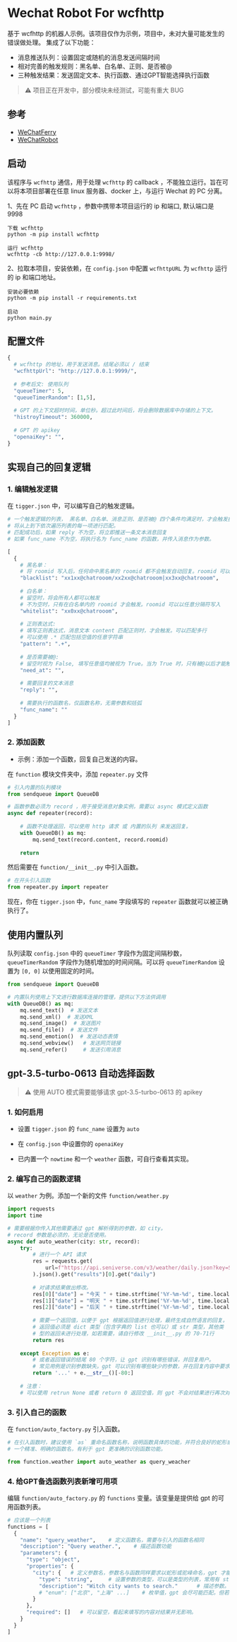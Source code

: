 # Wechat Robot For wcfhttp


基于 wcfhttp 的机器人示例。该项目仅作为示例，项目中，未对大量可能发生的错误做处理。
集成了以下功能：
- 消息推送队列：设置固定或随机的消息发送间隔时间
- 相对完善的触发规则：黑名单、白名单、正则、是否被@
- 三种触发结果：发送固定文本、执行函数、通过GPT智能选择执行函数

> **⚠** 项目正在开发中，部分模块未经测试，可能有重大 BUG

###
## 参考
- [WeChatFerry](https://github.com/lich0821/WeChatFerry)
- [WeChatRobot](https://github.com/lich0821/WeChatRobot)


###
## 启动
该程序与 `wcfhttp` 通信，用于处理 `wcfhttp` 的 callback ，不能独立运行。旨在可以将本项目部署在任意 linux 服务器、docker 上，与运行 Wechat 的 PC 分离。

1、先在 PC 启动 `wcfhttp` ，参数中携带本项目运行的 ip 和端口, 默认端口是 9998

```commandline
下载 wcfhttp
python -m pip install wcfhttp

运行 wcfhttp
wcfhttp -cb http://127.0.0.1:9998/
```

2、拉取本项目，安装依赖，在 `config.json` 中配置 `wcfhttpURL` 为 `wcfhttp` 运行的 ip 和端口地址。


```commandline
安装必要依赖
python -m pip install -r requirements.txt

启动
python main.py
```
###
## 配置文件

```python
{
  # wcfhttp 的地址，用于发送消息。结尾必须以 / 结束
  "wcfhttpUrl": "http://127.0.0.1:9999/", 
  
  # 参考后文: 使用队列
  "queueTimer": 5,
  "queueTimerRandom": [1,5],
  
  # GPT 的上下文超时时间，单位秒。超过此时间后，将会删除数据库中存储的上下文。
  "histroyTimeout": 360000,
  
  # GPT 的 apikey
  "openaiKey": "",
}
```

###
## 实现自己的回复逻辑


### 1. 编辑触发逻辑


在 `tigger.json` 中，可以编写自己的触发逻辑。

```python
# 一个触发逻辑的列表， 黑名单、白名单、消息正则、是否被@ 四个条件均满足时，才会触发执行。
# 将从上到下依次遍历列表的每一项进行匹配。
# 匹配成功后，如果 reply 不为空，将立即推送一条文本消息回复
# 如果 func_name 不为空，将执行名为 func_name 的函数，并传入消息作为参数。

[
  {
    # 黑名单：
    # 将 roomid 写入后，任何命中黑名单的 roomid 都不会触发自动回复。roomid 可以以任意分隔符写入    
    "blacklist": "xx1xx@chatrooom/xx2xx@chatrooom|xx3xx@chatrooom",
    
    # 白名单：
    # 留空时，将会所有人都可以触发
    # 不为空时，只有在白名单内的 roomid 才会触发。roomid 可以以任意分隔符写入    
    "whitelist": "xx0xx@chatrooom",
    
    # 正则表达式:
    # 填写正则表达式，消息文本 content 匹配正则时，才会触发。可以匹配多行
    # 可以使用 .* 匹配包括空值的任意字符串    
    "pattern": ".+",
    
    # 是否需要被@:
    # 留空时视为 False, 填写任意值均被视为 True。当为 True 时，只有被@以后才能触发    
    "need_at": "",    
    
    # 需要回复的文本消息    
    "reply": "",
    
    # 需要执行的函数名，仅函数名称，无需参数和括弧    
    "func_name": ""
  }
]
```


### 2. 添加函数

- 示例：添加一个函数，回复自己发送的内容。


在 `function` 模块文件夹中，添加 `repeater.py` 文件
```python
# 引入内置的队列模块
from sendqueue import QueueDB

# 函数参数必须为 record ，用于接受消息对象实例，需要以 async 模式定义函数
async def repeater(record):
    
    # 函数不处理返回，可以使用 http 请求 或 内置的队列 来发送回复。
    with QueueDB() as mq:
        mq.send_text(record.content, record.roomid)
        
    return 
```
然后需要在 `function/__init__.py` 中引入函数。
```python
# 在开头引入函数
from repeater.py import repeater
```

现在，你在 `tigger.json` 中，`func_name` 字段填写的 `repeater` 函数就可以被正确执行了。


###
## 使用内置队列
队列读取 `config.json` 中的 `queueTimer` 字段作为固定间隔秒数，`queueTimerRandom` 字段作为随机增加的时间间隔。可以将 `queueTimerRandom` 设置为 `[0, 0]` 以使用固定的时间。

```python
from sendqueue import QueueDB

# 内置队列使用上下文进行数据库连接的管理，提供以下方法供调用
with QueueDB() as mq:
    mq.send_text()  # 发送文本
    mq.send_xml()  # 发送XML
    mq.send_image()  # 发送图片
    mq.send_file()  # 发送文件
    mq.send_emotion()  # 发送动态表情
    mq.send_webview()   # 发送网页链接
    mq.send_refer()     # 发送引用消息
```


###
## gpt-3.5-turbo-0613 自动选择函数

> **⚠** 使用 AUTO 模式需要能够请求 gpt-3.5-turbo-0613 的 apikey

### 1. 如何启用

- 设置 `tigger.json` 的 `func_name` 设置为 `auto`

- 在 `config.json` 中设置你的 `openaiKey`

- 已内置一个 `nowtime` 和一个 `weather` 函数，可自行查看其实现。


### 2. 编写自己的函数逻辑

以 `weather` 为例。添加一个新的文件 `function/weather.py`

```python
import requests
import time

# 需要根据你传入其他需要通过 gpt 解析得到的参数，如 city。
# record 参数是必须的，无论是否使用。
async def auto_weather(city: str, record):
    try:
        # 进行一个 API 请求
        res = requests.get(
            url=f"https://api.seniverse.com/v3/weather/daily.json?key=SCYrvkytJze9qyzOh&location={city}"
        ).json().get("results")[0].get("daily")
        
        # 对请求结果做出修改。
        res[0]["date"] = "今天 " + time.strftime('%Y-%m-%d', time.localtime())
        res[1]["date"] = "明天 " + time.strftime('%Y-%m-%d', time.localtime(time.time()+86400))
        res[2]["date"] = "后天 " + time.strftime('%Y-%m-%d', time.localtime(time.time()+172800))
        
        # 需要一个返回值，以便于 gpt 根据返回值进行处理，最终生成自然语言的回复。
        # 返回值必须是 dict 类型（包含字典的 list 也可以）或 str 类型，其他类
        # 型的返回未进行处理，如若需要，请自行修改 __init__.py 的 70-71行
        return res
    
    except Exception as e:
        # 或者返回错误的结尾 80 个字符，让 gpt 识别有哪些错误，并回复用户。
        # 常见用例是识别参数缺失。gpt 可以识别有哪些缺少的参数，并在回复内容中要求用户提供。
        return '...' + e.__str__()[-80:]
    
    # 注意：
    # 可以使用 retrun None 或者 return 0 返回空值，则 gpt 不会对结果进行再次对话。
```

### 3. 引入自己的函数
在 `function/auto_factory.py` 引入函数。 

```python
# 在引入函数时，建议使用 `as` 重命名函数名称，说明函数具体的功能，并符合良好的蛇形或驼峰命名规则。
# 一个精准、明确的函数名，有利于 gpt 更准确的识别函数功能。

from function.weather import auto_weather as query_weacher
```

### 4. 给GPT备选函数列表新增可用项

编辑 `function/auto_factory.py` 的 `functions` 变量。该变量是提供给 gpt 的可用函数列表。

```python
# 应该是一个列表
functions = [    
  {
    "name": "query_weather",    # 定义函数名，需要与引入的函数名相同
    "description": "Query weather.",    # 描述函数功能
    "parameters": {
      "type": "object",
      "properties": {
        "city": {   # 定义参数名，参数名与函数同样要求以蛇形或驼峰命名，gpt 才能更精准识别。
          "type": "string",     # 设置参数的类型，可以是类型的列表，常用有 string, null, boolean, array, number
          "description": "Witch city wants to search."      # 描述参数。
          # "enum": ["北京", "上海" ...]    # 枚举值，gpt 会尽可能匹配。但若输入文本识别不到枚举的内容，也可能输入其他值。
        }
      },
      "required": []   # 可以留空，看起来填写的内容对结果并无影响。
    }
  }
]
```
